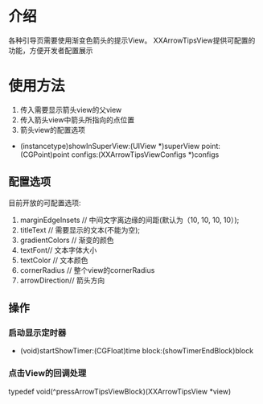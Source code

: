 # 介绍
各种引导页需要使用渐变色箭头的提示View。
XXArrowTipsView提供可配置的功能，方便开发者配置展示

# 使用方法

1. 传入需要显示箭头view的父view
2. 传入箭头view中箭头所指向的点位置
3. 箭头view的配置选项
 
+ (instancetype)showInSuperView:(UIView *)superView point:(CGPoint)point configs:(XXArrowTipsViewConfigs *)configs

## 配置选项

目前开放的可配置选项:

1. marginEdgeInsets  // 中间文字离边缘的间距(默认为（10, 10, 10, 10）);
2. titleText // 需要显示的文本(不能为空);
3. gradientColors // 渐变的颜色
4. textFont// 文本字体大小
5. textColor // 文本颜色
6. cornerRadius // 整个view的cornerRadius
7. arrowDirection// 箭头方向

## 操作

### 启动显示定时器

- (void)startShowTimer:(CGFloat)time block:(showTimerEndBlock)block

### 点击View的回调处理

typedef void(^pressArrowTipsViewBlock)(XXArrowTipsView *view)


